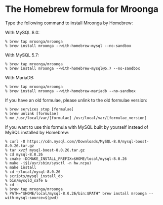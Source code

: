 # The Homebrew formula for Mroonga

Type the following command to install Mroonga by Homebrew:

With MySQL 8.0:

    % brew tap mroonga/mroonga
    % brew install mroonga --with-homebrew-mysql --no-sandbox

With MySQL 5.7:

    % brew tap mroonga/mroonga
    % brew install mroonga --with-homebrew-mysql@5.7 --no-sandbox

With MariaDB:

    % brew tap mroonga/mroonga
    % brew install mroonga --with-homebrew-mariadb --no-sandbox

If you have an old formulae, please unlink to the old formulae version:

    % brew services stop [formulae]
    % brew unlink [formulae]
    % mv /usr/local/var/[formulae] /usr/local/var/[formulae_version]

If you want to use this formula with MySQL built by yourself instead of MySQL installed by Homebrew:

    % curl -O https://cdn.mysql.com//Downloads/MySQL-8.0/mysql-boost-8.0.26.tar.gz
    % tar xvzf mysql-boost-8.0.26.tar.gz
    % cd mysql-8.0.26
    % cmake -DCMAKE_INSTALL_PREFIX=$HOME/local/mysql-8.0.26
    % make -j$(/usr/sbin/sysctl -n hw.ncpu)
    % make install
    % cd ~/local/mysql-8.0.26
    % scripts/mysql_install_db
    % bin/mysqld_safe &
    % cd -
    % brew tap mroonga/mroonga
    % PATH="$HOME/local/mysql-8.0.26/bin:$PATH" brew install mroonga --with-mysql-source=$(pwd)
